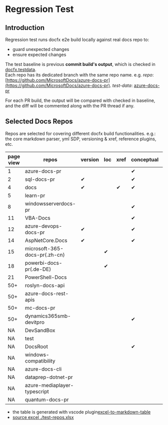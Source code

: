 # Regression Test

## Introduction

Regression test runs docfx e2e build locally against real docs repo to:
- guard unexpected changes
- ensure expected changes

The test baseline is previous **commit build's output**, which is checked in [docfx.testdata](https://ceapex.visualstudio.com/Engineering/_git/docfx.testdata).  
Each repo has its dedicated branch with the same repo name. e.g. *repo*: [https://github.com/MicrosoftDocs/azure-docs-pr](https://github.com/MicrosoftDocs/azure-docs-pr). *test-data*: [azure-docs-pr](https://ceapex.visualstudio.com/Engineering/_git/docfx.testdata?path=%2F&version=GBazure-docs-pr&_a=contents)

For each PR build, the output will be compared with checked in baseline, and the diff will be commented along with the PR thread if any.

## Selected Docs Repos
Repos are selected for covering different docfx build functionalities. e.g.: the core markdown parser, yml SDP, versioning & xref, reference plugins, etc.

| page view | repos                         | version | loc | xref | conceptual | SDP conceptual | SDP Ref | multi<br/>docset | Ecma2Yaml | Maml2Yaml | JoinTOC | Split<br/>TOC | Rest | vsts | learn | JS TS | special |
|-----------|-------------------------------|---------|-----|------|------------|----------------|---------|------------------|-----------|-----------|---------|---------------|------|------|-------|-------|---------|
| 1         | azure-docs-pr                 |         |     |      | ✔          | ✔              |         |                  |           |           |         |               |      |      |       |       |         |
| 2         | sql-docs-pr                   | ✔       |     |      | ✔          |                |         |                  |           |           |         |               |      |      |       |       |         |
| 4         | docs                          | ✔       |     | ✔    | ✔          |                |         |                  |           |           |         |               |      |      |       |       |         |
| 5         | learn-pr                      |         |     |      |            |                |         |                  |           |           |         |               |      |      | ✔     |       |         |
| 8         | windowsserverdocs-pr          |         |     |      | ✔          |                |         | ✔                |           |           |         |               |      |      |       |       |         |
| 11        | VBA-Docs                      |         |     |      | ✔          |                |         |                  |           |           |         |               |      |      |       |       |         |
| 12        | azure-devops-docs-pr          | ✔       |     |      | ✔          |                |         |                  |           |           |         |               |      |      |       |       |         |
| 14        | AspNetCore.Docs               | ✔       |     |      | ✔          |                |         |                  |           |           |         |               |      |      |       |       |         |
| 15        | microsoft-365-docs-pr(.zh-cn) |         | ✔   |      |            |                |         |                  |           |           |         |               |      |      |       |       |         |
| 18        | powerbi-docs-pr(.de-DE)       |         | ✔   |      |            |                |         |                  |           |           |         |               |      |      |       |       |         |
| 21        | PowerShell-Docs               |         |     |      |            |                |         |                  |           | ✔         |         |               |      |      |       |       |         |
| 50+       | roslyn-docs-api               |         |     |      |            |                | ✔       |                  | ✔         |           |         | ✔             |      |      |       |       |         |
| 50+       | azure-docs-rest-apis          |         |     |      |            |                | ✔       |                  |           |           |         |               | ✔    |      |       |       |         |
| 50+       | mc-docs-pr                    |         |     |      |            |                |         |                  |           |           |         |               |      |      |       |       | ✔       |
| 50+       | dynamics365smb-devitpro       |         |     |      | ✔          |                |         |                  |           |           |         |               |      |      |       |       |         |
| NA        | DevSandBox                    |         |     |      |            | ✔              | ✔       |                  |           |           |         |               | ✔    |      |       |       |         |
| NA        | test                          |         |     |      |            | ✔              | ✔       |                  |           |           |         |               | ✔    |      |       |       |         |
| NA        | DocsRoot                      |         |     |      | ✔          |                |         |                  |           |           |         |               |      |      |       |       |         |
| NA        | windows-compatibility         |         |     |      |            |                |         |                  |           |           |         |               |      | ✔    |       |       |         |
| NA        | azure-docs-cli                |         |     |      |            | ✔              | ✔       |                  |           |           | ✔       |               |      |      |       |       |         |
| NA        | dataprep-dotnet-pr            |         |     |      |            |                | ✔       |                  | ✔         |           | ✔       | ✔             |      |      |       |       |         |
| NA        | azure-mediaplayer-typescript  |         |     |      |            |                | ✔       |                  |           |           |         |               |      |      |       | ✔     |         |
| NA        | quantum-docs-pr               |         |     |      |            |                |         |                  |           |           | ✔       |               |      |      |       |       | ✔       |

* the table is generated with vscode plugin[excel-to-markdown-table](https://marketplace.visualstudio.com/items?itemName=csholmq.excel-to-markdown-table)
* [source excel ./test-repos.xlsx](./test-repos.xlsx)